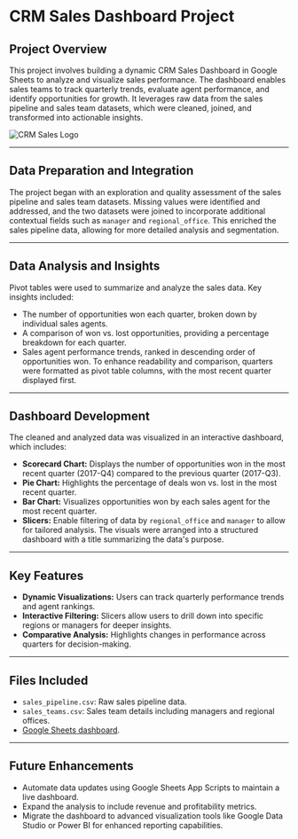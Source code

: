 # CRM Sales Dashboard Project

## Project Overview
This project involves building a dynamic CRM Sales Dashboard in Google Sheets to analyze and visualize sales performance. The dashboard enables sales teams to track quarterly trends, evaluate agent performance, and identify opportunities for growth. It leverages raw data from the sales pipeline and sales team datasets, which were cleaned, joined, and transformed into actionable insights.

![CRM Sales Logo](https://github.com/TetianaBovanenko/CRM_Sales_GoogleSheets/blob/main/CRM%20Sales%20Dashboard.png?raw=true)

---

## Data Preparation and Integration
The project began with an exploration and quality assessment of the sales pipeline and sales team datasets. Missing values were identified and addressed, and the two datasets were joined to incorporate additional contextual fields such as `manager` and `regional_office`. This enriched the sales pipeline data, allowing for more detailed analysis and segmentation.

---

## Data Analysis and Insights
Pivot tables were used to summarize and analyze the sales data. Key insights included:
- The number of opportunities won each quarter, broken down by individual sales agents.
- A comparison of won vs. lost opportunities, providing a percentage breakdown for each quarter.
- Sales agent performance trends, ranked in descending order of opportunities won.
To enhance readability and comparison, quarters were formatted as pivot table columns, with the most recent quarter displayed first.

---

## Dashboard Development
The cleaned and analyzed data was visualized in an interactive dashboard, which includes:
- **Scorecard Chart:** Displays the number of opportunities won in the most recent quarter (2017-Q4) compared to the previous quarter (2017-Q3).
- **Pie Chart:** Highlights the percentage of deals won vs. lost in the most recent quarter.
- **Bar Chart:** Visualizes opportunities won by each sales agent for the most recent quarter.
- **Slicers:** Enable filtering of data by `regional_office` and `manager` to allow for tailored analysis.
The visuals were arranged into a structured dashboard with a title summarizing the data's purpose.

---

## Key Features
- **Dynamic Visualizations:** Users can track quarterly performance trends and agent rankings.
- **Interactive Filtering:** Slicers allow users to drill down into specific regions or managers for deeper insights.
- **Comparative Analysis:** Highlights changes in performance across quarters for decision-making.

---

## Files Included
- `sales_pipeline.csv`: Raw sales pipeline data.
- `sales_teams.csv`: Sales team details including managers and regional offices.
- [Google Sheets dashboard](https://docs.google.com/spreadsheets/d/1uDxGMGDMEmVSMjdTo3TLMLGeyp0d2eWd4KYxz6WkMjY/edit?usp=sharing).

---

## Future Enhancements
- Automate data updates using Google Sheets App Scripts to maintain a live dashboard.
- Expand the analysis to include revenue and profitability metrics.
- Migrate the dashboard to advanced visualization tools like Google Data Studio or Power BI for enhanced reporting capabilities.
